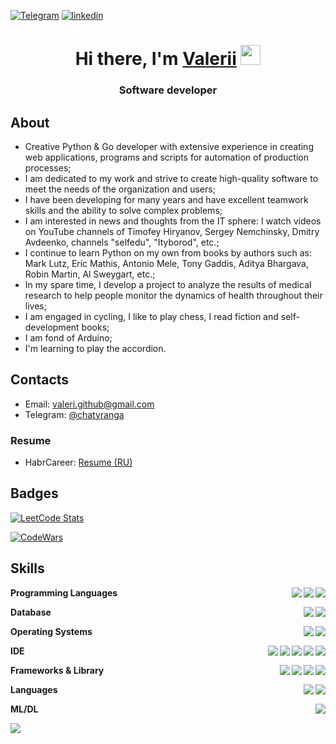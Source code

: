 [![Telegram](https://img.shields.io/badge/Telegram-2CA5E0?logo=telegram&logoColor=white)](https://t.me/chatyranga)
[![linkedin](https://img.shields.io/badge/LinkedIn-0077B5?logo=linkedin&logoColor=white)](https://www.linkedin.com/in/valerii-nizhegorodskii-350370119/)



<h1 align="center">Hi there, I'm <a href="https://t.me/chatyranga" target="_blank">Valerii</a>
<img src="https://github.com/blackcater/blackcater/raw/main/images/Hi.gif" height="32"/></h1>
<h3 align="center">Software developer</h3>

<!---
- 👋 Hi, I’m @ValeriiGithub
- 👀 I’m interested in ...
- 🌱 I’m currently learning ...
- 💞️ I’m looking to collaborate on ...
- 📫 How to reach me ...
--->
<!---
ValeriiGithub/ValeriiGithub is a ✨ special ✨ repository because its `README.md` (this file) appears on your GitHub profile.
You can click the Preview link to take a look at your changes.
--->

## About

* Creative Python & Go developer with extensive experience in creating web applications, programs and scripts for automation of production processes;
* I am dedicated to my work and strive to create high-quality software to meet the needs of the organization and users;
* I have been developing for many years and have excellent teamwork skills and the ability to solve complex problems;
* I am interested in news and thoughts from the IT sphere: I watch videos on YouTube channels of Timofey Hiryanov, Sergey Nemchinsky, Dmitry Avdeenko, channels "selfedu", "Ityborod", etc.;
* I continue to learn Python on my own from books by authors such as: 
Mark Lutz, Eric Mathis, Antonio Mele, Tony Gaddis, Aditya Bhargava, Robin Martin, Al Sweygart, etc.;
* In my spare time, I develop a project to analyze the results of medical research to help people monitor the dynamics of health throughout their lives;
* I am engaged in cycling, I like to play chess, I read fiction and self-development books;
* I am fond of Arduino;
* I'm learning to play the accordion.

<!---
## I’m currently working on
  * Youtube [channel](https://www.youtube.com/channel/UCYspuehThql30psLWg3c-fA/?sub_confirmation=1) about Python [![YouTube Channel Subscribers](https://img.shields.io/youtube/channel/subscribers/UCYspuehThql30psLWg3c-fA)](https://www.youtube.com/channel/UCYspuehThql30psLWg3c-fA/?sub_confirmation=1) 
  * And [channel](https://www.youtube.com/channel/UCYLIThkSR1JmUoxLXtc-S9w/?sub_confirmation=1) about lifestyle, remote work and hobbies [![YouTube Channel Subscribers](https://img.shields.io/youtube/channel/subscribers/UCYLIThkSR1JmUoxLXtc-S9w)](https://www.youtube.com/channel/UCYLIThkSR1JmUoxLXtc-S9w/?sub_confirmation=1) 
  * Content creating  for my [LinkedIn account](https://www.linkedin.com/feed/hashtag/?keywords=kaziamov)
  * Creating a graphic design for my [Instagram account](https://instagram.com/kaziamov_) about Python
  * And writing code (my last week stats):

<!--START_SECTION:waka-->

<!--

```txt
Python           18 hrs 5 mins   ██████████████████████░░░   88.19 %
Text             1 hr 23 mins    █▓░░░░░░░░░░░░░░░░░░░░░░░   06.75 %
HTML             27 mins         ▓░░░░░░░░░░░░░░░░░░░░░░░░   02.23 %
Other            11 mins         ▒░░░░░░░░░░░░░░░░░░░░░░░░   00.97 %
JSON             10 mins         ▒░░░░░░░░░░░░░░░░░░░░░░░░   00.87 %
```

<!--END_SECTION:waka-->



<!--
## What I'm planning to do

## I’m currently learning ...

## 👯 I’m looking to collaborate on ...
## 🤔 I’m looking for help with ...
## 💬 Ask me about graphic design, marketing or psychology
## 📫 How to reach me: ...
## 😄 Pronouns: ...
## ⚡ Fun fact: ...
-->


## Contacts

* Email: [valeri.github@gmail.com](mailto:valeri.github@gmail.com)
* Telegram: [@chatyranga](https://t.me/chatyranga)
<!---
* LinkedIn: [in/kaziamov](https://www.linkedin.com/in/kaziamov)
--->

### Resume
* HabrCareer: [Resume (RU)](https://career.habr.com/habrik_aureus)
<!---
* LinkedIn: [Resume (EN)](https://www.linkedin.com/in/kaziamov)
--->

## Badges
<!---
[![LeetCode Stats](https://leetcode.card.workers.dev/kaziamov?theme=dark&font=source_code_pro&extension=null)](https://leetcode.com/kaziamov/)
[![CodeWars](https://www.codewars.com/users/kaziamov/badges/large)](https://www.codewars.com/r/N0so6Q)
--->


[![LeetCode Stats](https://leetcode.card.workers.dev/ValeriiGithub?theme=dark&font=source_code_pro&extension=null)](https://leetcode.com/ValeriiGithub/)

[![CodeWars](https://www.codewars.com/users/ValeriiGithub/badges/large)](https://www.codewars.com/r/N0so6Q)
<!---
![Codewars](https://github.r2v.ch/codewars?user=ValeriiGithub)
--->


## Skills

<!---
<img align="right" src="" />
-->

<img align="right" src="https://img.shields.io/badge/GIT-E44C30?logo=git&logoColor=white" />
<img align="right" src="https://img.shields.io/badge/BASH-4EAA25?logo=gnu-bash&logoColor=white" />
<img align="right" src="https://img.shields.io/badge/Python-FFD43B?logo=python&logoColor=blue" />

**Programming Languages**


<img align="right" src="https://img.shields.io/badge/sqlite-%2307405e.svg?logo=sqlite&logoColor=white" />
<img align="right" src="https://img.shields.io/badge/PostgreSQL-316192?logo=postgresql&logoColor=white" />

**Database**


<img align="right" src="https://img.shields.io/badge/Ubuntu-E95420?logo=ubuntu&logoColor=white" />
<img align="right" src="https://img.shields.io/badge/Windows-0078D6?logo=windows&logoColor=white" />

**Operating Systems**


<img align="right" src="https://img.shields.io/badge/LaTeX-47A141?logo=LaTeX&logoColor=white" />
<img align="right" src="https://img.shields.io/badge/sublime_text-%23575757.svg?logo=sublime-text&logoColor=important" />
<img align="right" src="https://img.shields.io/badge/VSCode-0078D4?logo=visual%20studio%20code&logoColor=white" />
<img align="right" src="https://img.shields.io/badge/PyCharm-000000.svg?logo=PyCharm&logoColor=white" />
<img align="right" src="https://img.shields.io/badge/IntelliJ_IDEA-000000.svg?logo=intellij-idea&logoColor=white" />

**IDE**

<img align="right" src="https://img.shields.io/badge/SQL_Alchemy-003545?logo=aqlalchemy&logoColor=white" />
<img align="right" src="https://img.shields.io/badge/FastAPI-005571?logo=fastapi&logoColor=white" />
<img align="right" src="https://img.shields.io/badge/Django-092E20?logo=django&logoColor=white" />
<img align="right" src="https://img.shields.io/badge/Docker-2CA5E0?logo=docker&logoColor=white" />

**Frameworks & Library**


<img align="right" src="https://img.shields.io/badge/English-B1-blue?logo=data:image/svg%2bxml;base64,PHN2ZyB4bWxucz0iaHR0cDovL3d3dy53My5vcmcvMjAwMC9zdmciIGlkPSJmbGFnLWljb24tY3NzLWdiLWVuZyIgdmlld0JveD0iMCAwIDY0MCA0ODAiPgogIDxwYXRoIGZpbGw9IiNmZmYiIGQ9Ik0wIDBoNjQwdjQ4MEgweiIvPgogIDxwYXRoIGZpbGw9IiNjZTExMjQiIGQ9Ik0yODEuNiAwaDc2Ljh2NDgwaC03Ni44eiIvPgogIDxwYXRoIGZpbGw9IiNjZTExMjQiIGQ9Ik0wIDIwMS42aDY0MHY3Ni44SDB6Ii8+Cjwvc3ZnPgo=" />
<img align="right" src="https://img.shields.io/badge/Russian-mother tongue-green?logo=data:image/svg%2bxml;base64," />

**Languages**

<img align="right" src="https://img.shields.io/badge/pandas-%23150458.svg?logo=pandas&logoColor=white" />

**ML/DL**

![](https://komarev.com/ghpvc/?username=ValeriiGithub)
